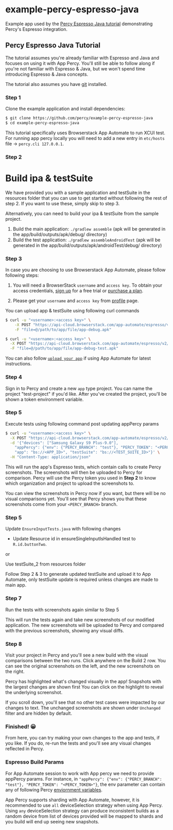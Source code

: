 # example-percy-espresso-java
Example app used by the [Percy Espresso Java tutorial](https://docs.percy.io/v2-app/docs/espresso) demonstrating Percy's Espresso integration.

## Percy Espresso Java Tutorial

The tutorial assumes you're already familiar with Espresso and Java and focuses on using it with App Percy. You'll still
be able to follow along if you're not familiar with Espresso & Java, but we won't
spend time introducing Espresso & Java concepts.

The tutorial also assumes you have [git](https://git-scm.com/book/en/v2/Getting-Started-Installing-Git) installed.

### Step 1

Clone the example application and install dependencies:

```bash
$ git clone https://github.com/percy/example-percy-espresso-java
$ cd example-percy-espresso-java
```

This tutorial specifically uses Browserstack App Automate to run XCUI test. For running app percy locally you will need to add a new entry in `etc/hosts` file -> `percy.cli 127.0.0.1`.

### Step 2
# Build ipa & testSuite

We have provided you with a sample application and testSuite in the resources folder that you can use to get started without following the rest of step 2. If you want to use these, simply skip to step 3.

Alternatively, you can need to build your ipa & testSuite from the sample project.

1. Build the main application: `./gradlew assemble` (apk will be generated in the app/build/outputs/apk/debug/ directory)
2. Build the test application: `./gradlew assembleAndroidTest` (apk will be generated in the app/build/outputs/apk/androidTest/debug/ directory)

### Step 3

In case you are choosing to use Browserstack App Automate, please follow following steps:

1. You will need a BrowserStack `username` and `access key`. To obtain your access credentials, [sign up](https://www.browserstack.com/users/sign_up?utm_campaign=Search-Brand-India&utm_source=google&utm_medium=cpc&utm_content=609922405128&utm_term=browserstack) for a free trial or [purchase a plan](https://www.browserstack.com/pricing).

2. Please get your `username` and `access key` from [profile](https://www.browserstack.com/accounts/profile) page.

You can upload app & testSuite using following curl commands
```bash
$ curl -u "<username>:<access key>" \
    -X POST "https://api-cloud.browserstack.com/app-automate/espresso/v2/app" \
    -F "file=@/path/to/app/file/app-debug.apk"
```

```bash
$ curl -u "<username>:<access key>" \
  -X POST "https://api-cloud.browserstack.com/app-automate/espresso/v2/test-suite" \
  -F "file=@/path/to/app/file/app-debug-test.apk"
```

You can also follow [`upload your app`](https://www.browserstack.com/docs/app-automate/espresso/getting-started#2-upload-your-app) if using App Automate for latest instructions.

### Step 4

Sign in to Percy and create a new `app` type project. You can name the project "test-project" if you'd like. After you've created the project, you'll be shown a token environment variable.

### Step 5

Execute tests using following command post updating appPercy params

```bash
$ curl -u "<username>:<access key>" \
  -X POST "https://api-cloud.browserstack.com/app-automate/espresso/v2/build" \
  -d '{"devices": ["Samsung Galaxy S9 Plus-9.0"],
    "appPercy": {"env": {"PERCY_BRANCH": "test"}, "PERCY_TOKEN": "<PERCY_TOKEN>"},
    "app": "bs://<APP_ID>", "testSuite": "bs://<TEST_SUITE_ID>"}' \
  -H "Content-Type: application/json"
```

This will run the app's Espresso tests, which contain calls to create Percy screenshots. The screenshots
will then be uploaded to Percy for comparison. Percy will use the Percy token you used in **Step 2**
to know which organization and project to upload the screenshots to.

You can view the screenshots in Percy now if you want, but there will be no visual comparisons
yet. You'll see that Percy shows you that these screenshots come from your `<PERCY_BRANCH>` branch.

### Step 5

Update `EnsureInputTests.java` with following changes

- Update Resource id in ensureSingleInputIsHandled test to `R.id.buttonTwo`.

or

Use testSuite_2 from resources folder

Follow Step 2 & 3 to generate updated testSuite and upload it to App Automate, only testSuite update is required unless changes are made to main app.

### Step 7

Run the tests with screenshots again similar to Step 5

This will run the tests again and take new screenshots of our modified application. The new screenshots
will be uploaded to Percy and compared with the previous screenshots, showing any visual diffs.

### Step 8

Visit your project in Percy and you'll see a new build with the visual comparisons between the two
runs. Click anywhere on the Build 2 row. You can see the original screenshots on the left, and the new
screenshots on the right.

Percy has highlighted what's changed visually in the app! Snapshots with the largest changes are
shown first You can click on the highlight to reveal the underlying screenshot.

If you scroll down, you'll see that no other test cases were impacted by our changes to text.
The unchanged screenshots are shown under `Unchanged` filter and are hidden by default.

### Finished! 😀

From here, you can try making your own changes to the app and tests, if you like. If you do, re-run
the tests and you'll see any visual changes reflected in Percy.

### Espresso Build Params

For App Automate session to work with App percy we need to provide appPercy params. For instance, in `"appPercy": {"env": {"PERCY_BRANCH": "test"}, "PERCY_TOKEN": "<PERCY_TOKEN>"}`, the env parameter can contain any of following Percy [enviornment variables](https://docs.percy.io/v2-app/docs/environment-variables).

App Percy supports sharding with App Automate, however, it is recommended to use `all` deviceSelection strategy when using App Percy. Using `any` deviceSelection strategy can produce inconsistent builds as a random device from list of devices provided will be mapped to shards and you build will end up seeing new snapshots.